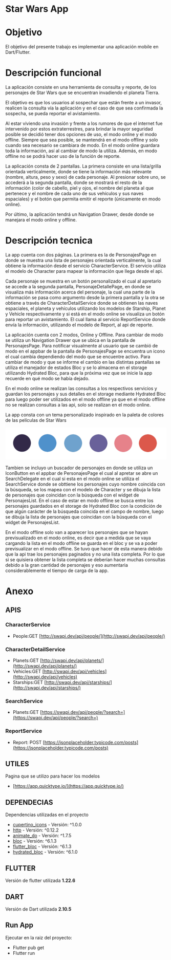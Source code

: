 # Star Wars App

# Objetivo

El objetivo del presente trabajo es implementar una aplicación mobile en Dart/Flutter.

# Descripción funcional

La aplicación consiste en una herramienta de consulta y reporte, de los personajes de Star Wars que se encuentran invadiendo el planeta Tierra.

El objetivo es que los usuarios al sospechar que están frente a un invasor, realicen la consulta vía la aplicación y en el caso de que sea confirmada la sospecha, se pueda reportar el avistamiento.

Al estar viviendo una invasión y frente a los rumores de que el internet fue intervenido por estos extraterrestres, para brindar la mayor seguridad posible se decidió tener dos opciones de uso, el modo online y el modo offline. Siempre que sea posible, se mantendrá en el modo offline y solo cuando sea necesario se cambiara de modo. En el modo online guardara toda la información, así al cambiar de modo la utiliza. Además, en modo offline no se podrá hacer uso de la función de reporte.

La aplicación consta de 2 pantallas. La primera consiste en una lista/grilla orientada verticalmente, donde se tiene la información más relevante (nombre, altura, peso y sexo) de cada personaje. Al presionar sobre uno, se accederá a la segunda pantalla, donde se mostrará el resto de la información (color de cabello, piel y ojos, el nombre del planeta al que pertenece y el nombre de cada uno de sus vehículos y sus naves espaciales) y el botón que permita emitir el reporte (únicamente en modo online).

Por último, la aplicación tendrá un Navigation Drawer, desde donde se manejara el modo online y offline.

# Descripción tecnica

La app cuenta con dos páginas. La primera es la de PersonajesPage en donde se muestra una lista de personajes orientada verticalmente, la cual obtiene la información desde el servicio CharacterService. El servicio utiliza el modelo de Character para mapear la información que llega desde el api.

Cada personaje se muestra en un botón personalizado el cual al apretarlo se accede a la segunda pantalla, PersonajeDetallePage, en donde se visualiza más información acerca del personaje, la cual una parte de la información se pasa como argumento desde la primera pantalla y la otra se obtiene a través de CharacterDetailService donde se obtienen las naves espaciales, el planeta y vehículos utilizando los modelos de Starship, Planet y Vehicle respectivamente y si está en el modo online se visualiza un botón para reportar un avistamiento. El cual llama al servicio ReportService donde envía la información, utilizando el modelo de Report, al api de reporte.

La aplicación cuenta con 2 modos, Online y Offline. Para cambiar de modo se utiliza un Navigation Drawer que se ubica en la pantalla de PersonajesPage. Para notificar visualmente al usuario que se cambió de modo en el appbar de la pantalla de PersonajesPage se encuentra un icono el cual cambia dependiendo del modo que se encuentre activo. Para cambiar de modo y que se informe el cambio en las distintas pantallas se utiliza el manejador de estados Bloc y se lo almacena en el storage utilizando Hydrated Bloc, para que la próxima vez que se inicie la app recuerde en qué modo se había dejado.

En el modo online se realizan las consultas a los respectivos servicios y guardan los personajes y sus detalles en el storage mediante Hydrated Bloc para luego poder ser utilizados en el modo offline ya que en el modo offline no se realizan consultas a las api, solo se realizan en el modo online.

La app consta con un tema personalizado inspirado en la paleta de colores de las películas de Star Wars

![PaletaDeColoresStarWarsApp](https://github.com/facundonaraujo/star-wars-app/raw/master/assets/PaletaDeColoresStarWarsApp.jpg)

Tambien se incluyo un buscador de personajes en donde se utiliza un IconButton en el appbar de PersonajesPage el cual al apretar se abre un SearchDelegate en el cual si esta en el modo online se utiliza el SearchService donde se obttiene los personajes cuyo nombre coincida con la búsqueda, se los mapea con el modelo de Character y se dibuja la lista de personajes que coincidan con la búsqueda con el widget de PersonajesList. En el caso de estar en modo offline se busca entre los personajes guardados en el storage de Hydrated Bloc con la condición de que algún carácter de la búsqueda coincida en el campo de nombre, luego se dibuja la lista de personajes que coincidan con la búsqueda con el widget de PersonajesList.

En el modo offline solo van a aparecer los personajes que se hayan previsualizado en el modo online, es decir que a medida que se vaya cargando la lista en el modo offline se guarda en el bloc y se va a poder previsualizar en el modo offline. Se tuvo que hacer de esta manera debido que la api trae los personajes paginados y no una lista completa. Por lo que si se quisiera obtener la lista completa se deberían hacer muchas consultas debido a la gran cantidad de personajes y eso aumentaria considerablemente el tiempo de carga de la app.

# Anexo

## APIS

### CharacterService

- People:GET [http://swapi.dev/api/people/](http://swapi.dev/api/people/)

### CharacterDetailService

- Planets:GET [http://swapi.dev/api/planets/](http://swapi.dev/api/planets/)
- Vehicles:GET [http://swapi.dev/api/vehicles](http://swapi.dev/api/vehicles)
- Starships:GET [http://swapi.dev/api/starships/](http://swapi.dev/api/starships/)

### SearchService

- Planets:GET [https://swapi.dev/api/people/?search=](https://swapi.dev/api/people/?search=)

### ReportService

- Report: POST [https://jsonplaceholder.typicode.com/posts](https://jsonplaceholder.typicode.com/posts)

## UTILES

Pagina que se utilizo para hacer los modelos

- [https://app.quicktype.io/](https://app.quicktype.io/)

## DEPENDECIAS

Dependencias utilizadas en el proyecto

- [cupertino_icons](https://pub.dev/packages/cupertino_icons) - Versión: ^1.0.0
- [http](https://pub.dev/packages/http) - Versión: ^0.12.2
- [animate_do](https://pub.dev/packages/animate_do) - Versión: ^1.7.5
- [bloc](https://pub.dev/packages/bloc) - Versión: ^6.1.3
- [flutter_bloc](https://pub.dev/packages/flutter_bloc)  - Versión: ^6.1.3
- [hydrated_bloc](https://pub.dev/packages/hydrated_bloc)  - Versión: ^6.1.0

## FLUTTER

Versión de flutter utilizada **1.22.6**

## DART

Versión de Dart utilizada **2.10.5**

## Run App

Ejecutar en la raiz del proyecto:

- Flutter pub get
- Flutter run